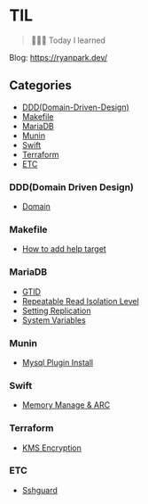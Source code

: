 # TIL

> 👨🏼‍💻 Today I learned

Blog: https://ryanpark.dev/

## Categories

- [DDD(Domain-Driven-Design)](#ddddomain-driven-design)
- [Makefile](#makefile)
- [MariaDB](#mariadb)
- [Munin](#munin)
- [Swift](#swift)
- [Terraform](#terraform)
- [ETC](#etc)

### DDD(Domain Driven Design)
- [Domain](DDD/domain.md)


### Makefile
- [How to add help target](Makefile/2018-04-24-how-to-show-help.md)

### MariaDB
- [GTID](MariaDB/2017-11-01-mariadb-gtid.md)
- [Repeatable Read Isolation Level](MariaDB/2018-03-30-mariadb-repeatable-read.md)
- [Setting Replication](MariaDB/2017-10-30-mariadb-setting-replication.md)
- [System Variables](MariaDB/2017-10-23-mariadb-system-variables.md)

### Munin
- [Mysql Plugin Install](Munin/2018-04-11-munin-mysql-plugin-install.md)

### Swift
- [Memory Manage & ARC](Swift/2018-04-02-memory-manage.md)

### Terraform
- [KMS Encryption](Terraform/2018-04-04-kms-encryption.md)

### ETC
- [Sshguard](ETC/2018-04-01-sshguard-password-block.md)